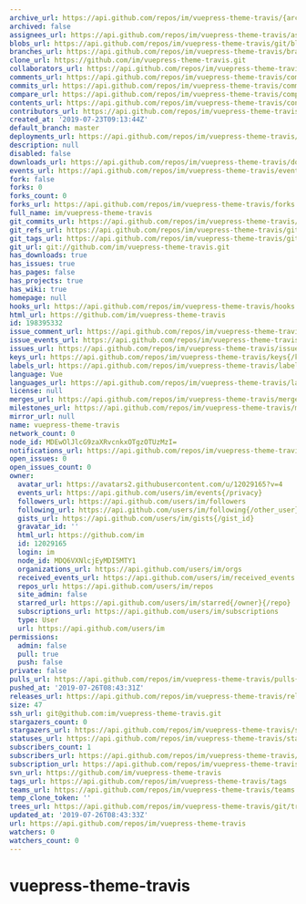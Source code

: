 ```yaml
---
archive_url: https://api.github.com/repos/im/vuepress-theme-travis/{archive_format}{/ref}
archived: false
assignees_url: https://api.github.com/repos/im/vuepress-theme-travis/assignees{/user}
blobs_url: https://api.github.com/repos/im/vuepress-theme-travis/git/blobs{/sha}
branches_url: https://api.github.com/repos/im/vuepress-theme-travis/branches{/branch}
clone_url: https://github.com/im/vuepress-theme-travis.git
collaborators_url: https://api.github.com/repos/im/vuepress-theme-travis/collaborators{/collaborator}
comments_url: https://api.github.com/repos/im/vuepress-theme-travis/comments{/number}
commits_url: https://api.github.com/repos/im/vuepress-theme-travis/commits{/sha}
compare_url: https://api.github.com/repos/im/vuepress-theme-travis/compare/{base}...{head}
contents_url: https://api.github.com/repos/im/vuepress-theme-travis/contents/{+path}
contributors_url: https://api.github.com/repos/im/vuepress-theme-travis/contributors
created_at: '2019-07-23T09:13:44Z'
default_branch: master
deployments_url: https://api.github.com/repos/im/vuepress-theme-travis/deployments
description: null
disabled: false
downloads_url: https://api.github.com/repos/im/vuepress-theme-travis/downloads
events_url: https://api.github.com/repos/im/vuepress-theme-travis/events
fork: false
forks: 0
forks_count: 0
forks_url: https://api.github.com/repos/im/vuepress-theme-travis/forks
full_name: im/vuepress-theme-travis
git_commits_url: https://api.github.com/repos/im/vuepress-theme-travis/git/commits{/sha}
git_refs_url: https://api.github.com/repos/im/vuepress-theme-travis/git/refs{/sha}
git_tags_url: https://api.github.com/repos/im/vuepress-theme-travis/git/tags{/sha}
git_url: git://github.com/im/vuepress-theme-travis.git
has_downloads: true
has_issues: true
has_pages: false
has_projects: true
has_wiki: true
homepage: null
hooks_url: https://api.github.com/repos/im/vuepress-theme-travis/hooks
html_url: https://github.com/im/vuepress-theme-travis
id: 198395332
issue_comment_url: https://api.github.com/repos/im/vuepress-theme-travis/issues/comments{/number}
issue_events_url: https://api.github.com/repos/im/vuepress-theme-travis/issues/events{/number}
issues_url: https://api.github.com/repos/im/vuepress-theme-travis/issues{/number}
keys_url: https://api.github.com/repos/im/vuepress-theme-travis/keys{/key_id}
labels_url: https://api.github.com/repos/im/vuepress-theme-travis/labels{/name}
language: Vue
languages_url: https://api.github.com/repos/im/vuepress-theme-travis/languages
license: null
merges_url: https://api.github.com/repos/im/vuepress-theme-travis/merges
milestones_url: https://api.github.com/repos/im/vuepress-theme-travis/milestones{/number}
mirror_url: null
name: vuepress-theme-travis
network_count: 0
node_id: MDEwOlJlcG9zaXRvcnkxOTgzOTUzMzI=
notifications_url: https://api.github.com/repos/im/vuepress-theme-travis/notifications{?since,all,participating}
open_issues: 0
open_issues_count: 0
owner:
  avatar_url: https://avatars2.githubusercontent.com/u/12029165?v=4
  events_url: https://api.github.com/users/im/events{/privacy}
  followers_url: https://api.github.com/users/im/followers
  following_url: https://api.github.com/users/im/following{/other_user}
  gists_url: https://api.github.com/users/im/gists{/gist_id}
  gravatar_id: ''
  html_url: https://github.com/im
  id: 12029165
  login: im
  node_id: MDQ6VXNlcjEyMDI5MTY1
  organizations_url: https://api.github.com/users/im/orgs
  received_events_url: https://api.github.com/users/im/received_events
  repos_url: https://api.github.com/users/im/repos
  site_admin: false
  starred_url: https://api.github.com/users/im/starred{/owner}{/repo}
  subscriptions_url: https://api.github.com/users/im/subscriptions
  type: User
  url: https://api.github.com/users/im
permissions:
  admin: false
  pull: true
  push: false
private: false
pulls_url: https://api.github.com/repos/im/vuepress-theme-travis/pulls{/number}
pushed_at: '2019-07-26T08:43:31Z'
releases_url: https://api.github.com/repos/im/vuepress-theme-travis/releases{/id}
size: 47
ssh_url: git@github.com:im/vuepress-theme-travis.git
stargazers_count: 0
stargazers_url: https://api.github.com/repos/im/vuepress-theme-travis/stargazers
statuses_url: https://api.github.com/repos/im/vuepress-theme-travis/statuses/{sha}
subscribers_count: 1
subscribers_url: https://api.github.com/repos/im/vuepress-theme-travis/subscribers
subscription_url: https://api.github.com/repos/im/vuepress-theme-travis/subscription
svn_url: https://github.com/im/vuepress-theme-travis
tags_url: https://api.github.com/repos/im/vuepress-theme-travis/tags
teams_url: https://api.github.com/repos/im/vuepress-theme-travis/teams
temp_clone_token: ''
trees_url: https://api.github.com/repos/im/vuepress-theme-travis/git/trees{/sha}
updated_at: '2019-07-26T08:43:33Z'
url: https://api.github.com/repos/im/vuepress-theme-travis
watchers: 0
watchers_count: 0
---
```


# vuepress-theme-travis
